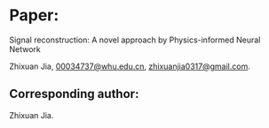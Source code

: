 # Paper:
Signal reconstruction: A novel approach by Physics-informed Neural Network

Zhixuan Jia, 00034737@whu.edu.cn, zhixuanjia0317@gmail.com.

## Corresponding author:
Zhixuan Jia.
